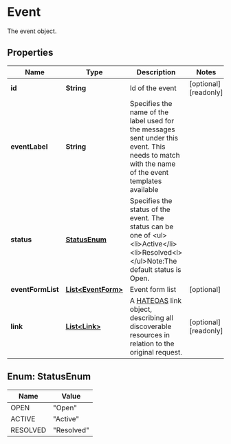 

# Event

The event object.

## Properties

| Name | Type | Description | Notes |
|------------ | ------------- | ------------- | -------------|
|**id** | **String** | Id of the event |  [optional] [readonly] |
|**eventLabel** | **String** | Specifies the name of the label used for the messages sent under this event. This needs to match with the name of the event templates available |  |
|**status** | [**StatusEnum**](#StatusEnum) | Specifies the status of the event. The status can be one of &lt;ul&gt;&lt;li&gt;Active&lt;/li&gt;&lt;li&gt;Resolved&lt;l&gt;&lt;/ul&gt;Note:The default status is Open. |  |
|**eventFormList** | [**List&lt;EventForm&gt;**](EventForm.md) | Event form list |  [optional] |
|**link** | [**List&lt;Link&gt;**](Link.md) | A [HATEOAS](https://en.wikipedia.org/wiki/HATEOAS) link object, describing all discoverable resources in relation to the original request. |  [optional] [readonly] |



## Enum: StatusEnum

| Name | Value |
|---- | -----|
| OPEN | &quot;Open&quot; |
| ACTIVE | &quot;Active&quot; |
| RESOLVED | &quot;Resolved&quot; |




